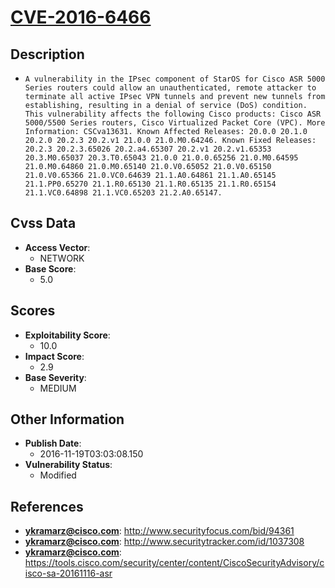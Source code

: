 
# [CVE-2016-6466](http://www.securityfocus.com/bid/94361)

## Description

- `A vulnerability in the IPsec component of StarOS for Cisco ASR 5000 Series routers could allow an unauthenticated, remote attacker to terminate all active IPsec VPN tunnels and prevent new tunnels from establishing, resulting in a denial of service (DoS) condition. This vulnerability affects the following Cisco products: Cisco ASR 5000/5500 Series routers, Cisco Virtualized Packet Core (VPC). More Information: CSCva13631. Known Affected Releases: 20.0.0 20.1.0 20.2.0 20.2.3 20.2.v1 21.0.0 21.0.M0.64246. Known Fixed Releases: 20.2.3 20.2.3.65026 20.2.a4.65307 20.2.v1 20.2.v1.65353 20.3.M0.65037 20.3.T0.65043 21.0.0 21.0.0.65256 21.0.M0.64595 21.0.M0.64860 21.0.M0.65140 21.0.V0.65052 21.0.V0.65150 21.0.V0.65366 21.0.VC0.64639 21.1.A0.64861 21.1.A0.65145 21.1.PP0.65270 21.1.R0.65130 21.1.R0.65135 21.1.R0.65154 21.1.VC0.64898 21.1.VC0.65203 21.2.A0.65147.`

## Cvss Data

- **Access Vector**:
  - NETWORK
- **Base Score**:
  - 5.0

## Scores

- **Exploitability Score**:
  - 10.0
- **Impact Score**:
  - 2.9
- **Base Severity**:
  - MEDIUM

## Other Information

- **Publish Date**:
  - 2016-11-19T03:03:08.150
- **Vulnerability Status**:
  - Modified

## References

- **ykramarz@cisco.com**: http://www.securityfocus.com/bid/94361
- **ykramarz@cisco.com**: http://www.securitytracker.com/id/1037308
- **ykramarz@cisco.com**: https://tools.cisco.com/security/center/content/CiscoSecurityAdvisory/cisco-sa-20161116-asr

